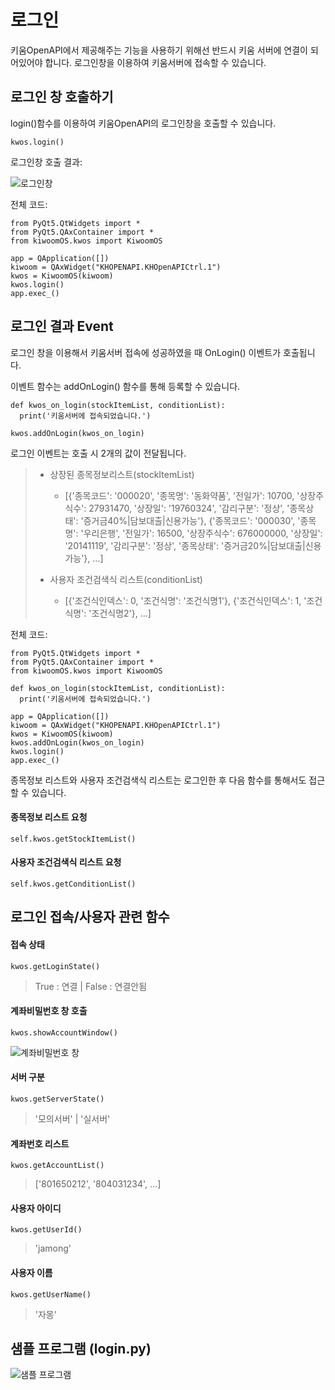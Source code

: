# 로그인
키움OpenAPI에서 제공해주는 기능을 사용하기 위해선 반드시 키움 서버에 연결이 되어있어야 합니다. 로그인창을 이용하여 키움서버에 접속할 수 있습니다.

로그인 창 호출하기
----------------
login()함수를 이용하여 키움OpenAPI의 로그인창을 호출할 수 있습니다.
```
kwos.login()
```

로그인창 호출 결과:

![로그인창](https://postfiles.pstatic.net/20160917_142/rkdwnsdud555_1474046676886JObIO_PNG/12.png?type=w2)

전체 코드:
```
from PyQt5.QtWidgets import *
from PyQt5.QAxContainer import *
from kiwoomOS.kwos import KiwoomOS

app = QApplication([])
kiwoom = QAxWidget("KHOPENAPI.KHOpenAPICtrl.1")
kwos = KiwoomOS(kiwoom)
kwos.login()
app.exec_()
```

로그인 결과 Event
----------------
로그인 창을 이용해서 키움서버 접속에 성공하였을 때 OnLogin() 이벤트가 호출됩니다.

이벤트 함수는 addOnLogin() 함수를 통해 등록할 수 있습니다.
```
def kwos_on_login(stockItemList, conditionList):
  print('키움서버에 접속되었습니다.')

kwos.addOnLogin(kwos_on_login)
```

로그인 이벤트는 호출 시 2개의 값이 전달됩니다.
> * 상장된 종목정보리스트(stockItemList)
>   * [{'종목코드': '000020', '종목명': '동화약품', '전일가': 10700, '상장주식수': 27931470, '상장일': '19760324', '감리구분': '정상', '종목상태': '증거금40%|담보대출|신용가능'}, {'종목코드': '000030', '종목명': '우리은행', '전일가': 16500, '상장주식수': 676000000, '상장일': '20141119', '감리구분': '정상', '종목상태': '증거금20%|담보대출|신용가능'}, ...]
>
> * 사용자 조건검색식 리스트(conditionList)
>   * [{'조건식인덱스': 0, '조건식명': '조건식명1'}, {'조건식인덱스': 1, '조건식명': '조건식명2'}, ...]

전체 코드:
```
from PyQt5.QtWidgets import *
from PyQt5.QAxContainer import *
from kiwoomOS.kwos import KiwoomOS

def kwos_on_login(stockItemList, conditionList):
  print('키움서버에 접속되었습니다.')
  
app = QApplication([])
kiwoom = QAxWidget("KHOPENAPI.KHOpenAPICtrl.1")
kwos = KiwoomOS(kiwoom)
kwos.addOnLogin(kwos_on_login)
kwos.login()
app.exec_()
```

종목정보 리스트와 사용자 조건검색식 리스트는 로그인한 후 다음 함수를 통해서도 접근할 수 있습니다.
#### 종목정보 리스트 요청
```
self.kwos.getStockItemList()
```
#### 사용자 조건검색식 리스트 요청
```
self.kwos.getConditionList()
```

로그인 접속/사용자 관련 함수
--------------------------
#### 접속 상태
```
kwos.getLoginState()
```
> True : 연결 | False : 연결안됨

#### 계좌비밀번호 창 호출
```
kwos.showAccountWindow()
```
![계좌비밀번호 창](https://postfiles.pstatic.net/MjAxODA3MjVfMTcg/MDAxNTMyNDk1NjU0NDY0.Ti1Eza9o7J6Q9f54WpqEyToomunKEkorTIOKMsXMCcEg.zgyIPGfYZSPSIK_Y_cwgto-FnRZpVtbTYdAJIMheEDcg.PNG.rkdwnsdud555/ing.png?type=w773)

#### 서버 구분
```
kwos.getServerState()
```
> '모의서버' | '실서버'

#### 계좌번호 리스트
```
kwos.getAccountList()
```
> ['801650212', '804031234', ...]

#### 사용자 아이디
```
kwos.getUserId()
```
> 'jamong'

#### 사용자 이름
```
kwos.getUserName()
```
> '자몽'

샘플 프로그램 (login.py)
-----------------------
![샘플 프로그램](https://postfiles.pstatic.net/MjAxODA3MjVfMjI2/MDAxNTMyNDkxMDI4NDAw.WD7CyrljMh-EbpqQfAKpKCil4rSYwnO3SDBDJbYYA-gg.1i6BfadpSnS38UcVWMV6kEcbK1vtSSr510Wx75VaqLcg.PNG.rkdwnsdud555/img2.png?type=w773)
